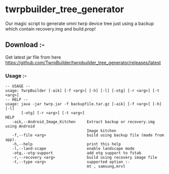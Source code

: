 # twrpbuilder_tree_generator

Our magic script to generate omni twrp device tree just using a backup which contain recovery.img and build.prop!

## Download :-
Get latest jar file from here https://github.com/TwrpBuilder/twrpbuilder_tree_generator/releases/latest
### Usage :-

```
-- USAGE --
usage: TwrpBuilder [-aik] [-f <arg>] [-h] [-l] [-otg] [-r <arg>] [-t <arg>]
-- HELP --
usage: java -jar twrp.jar -f backupfile.tar.gz [-aik] [-f <arg>] [-h] [-l]
       [-otg] [-r <arg>] [-t <arg>]
HELP
   -aik,--Android_Image_Kitchen     Extract backup or recovery.img using Android
                                    Image kitchen
   -f,--file <arg>                  build using backup file (made from app).
   -h,--help                        print this help
   -l,--land-scape                  enable landscape mode
   -otg,--otg-support               add otg support to fstab
   -r,--recovery <arg>              build using recovery image file
   -t,--type <arg>                  supported option :-
                                    mt , samsung,mrvl
```
